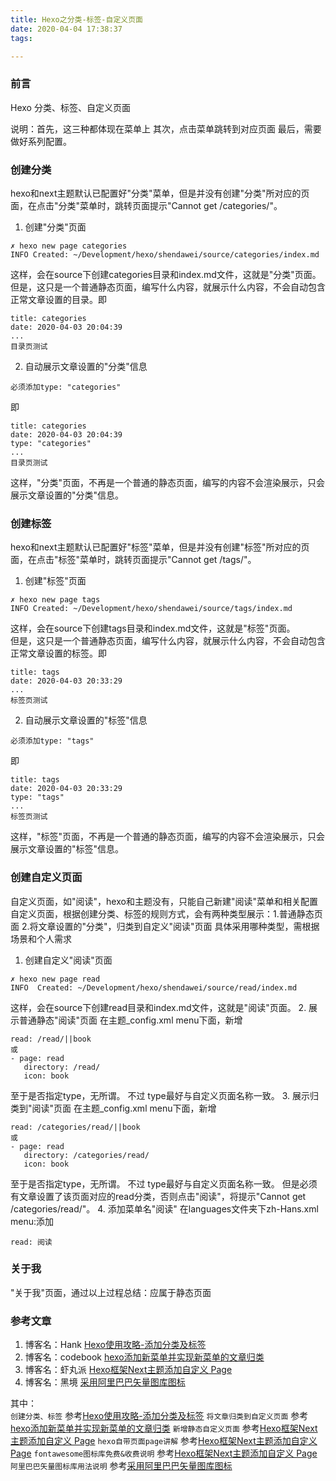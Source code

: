 ```yaml
---
title: Hexo之分类-标签-自定义页面
date: 2020-04-04 17:38:37
tags:

---
```


### 前言
Hexo 分类、标签、自定义页面  

说明：首先，这三种都体现在菜单上 其次，点击菜单跳转到对应页面 最后，需要做好系列配置。
<!--more-->

### 创建分类
hexo和next主题默认已配置好"分类"菜单，但是并没有创建"分类"所对应的页面，在点击"分类"菜单时，跳转页面提示"Cannot get /categories/"。

1. 创建"分类"页面
```
✗ hexo new page categories
INFO Created: ~/Development/hexo/shendawei/source/categories/index.md
```
这样，会在source下创建categories目录和index.md文件，这就是"分类"页面。  
但是，这只是一个普通静态页面，编写什么内容，就展示什么内容，不会自动包含正常文章设置的目录。即
```
title: categories
date: 2020-04-03 20:04:39
...
目录页测试
```

2. 自动展示文章设置的"分类"信息
```
必须添加type: "categories"
```
即
```
title: categories
date: 2020-04-03 20:04:39
type: "categories"
...
目录页测试
```
这样，"分类"页面，不再是一个普通的静态页面，编写的内容不会渲染展示，只会展示文章设置的"分类"信息。

### 创建标签
hexo和next主题默认已配置好"标签"菜单，但是并没有创建"标签"所对应的页面，在点击"标签"菜单时，跳转页面提示"Cannot get /tags/"。
1. 创建"标签"页面
```
✗ hexo new page tags
INFO Created: ~/Development/hexo/shendawei/source/tags/index.md
```
这样，会在source下创建tags目录和index.md文件，这就是"标签"页面。  
但是，这只是一个普通静态页面，编写什么内容，就展示什么内容，不会自动包含正常文章设置的标签。即
```
title: tags
date: 2020-04-03 20:33:29
...
标签页测试
```

2. 自动展示文章设置的"标签"信息
```
必须添加type: "tags"
```
即
```
title: tags
date: 2020-04-03 20:33:29
type: "tags"
...
标签页测试
```
这样，"标签"页面，不再是一个普通的静态页面，编写的内容不会渲染展示，只会展示文章设置的"标签"信息。

### 创建自定义页面

自定义页面，如"阅读"，hexo和主题没有，只能自己新建"阅读"菜单和相关配置  
自定义页面，根据创建分类、标签的规则方式，会有两种类型展示：1.普通静态页面 2.将文章设置的"分类"，归类到自定义"阅读"页面  具体采用哪种类型，需根据场景和个人需求

1. 创建自定义"阅读"页面
```
✗ hexo new page read
INFO  Created: ~/Development/hexo/shendawei/source/read/index.md
```
这样，会在source下创建read目录和index.md文件，这就是"阅读"页面。
2. 展示普通静态"阅读"页面
在主题_config.xml menu下面，新增
```
read: /read/||book
或
- page: read
   directory: /read/
   icon: book
```
至于是否指定type，无所谓。
不过 type最好与自定义页面名称一致。
3. 展示归类到"阅读"页面
在主题_config.xml menu下面，新增
```
read: /categories/read/||book
或
- page: read
   directory: /categories/read/
   icon: book
```
至于是否指定type，无所谓。
不过 type最好与自定义页面名称一致。
但是必须有文章设置了该页面对应的read分类，否则点击"阅读"，将提示"Cannot get /categories/read/"。
4. 添加菜单名"阅读"
在languages文件夹下zh-Hans.xml menu:添加
```
read: 阅读
```

### 关于我
"关于我"页面，通过以上过程总结：应属于静态页面

### 参考文章
1. 博客名：Hank [Hexo使用攻略-添加分类及标签](https://www.cnblogs.com/hankleo/p/11606224.html)
2. 博客名：codebook [hexo添加新菜单并实现新菜单的文章归类](https://www.cnblogs.com/codebook/p/10312965.html)
3. 博客名：虾丸派 [Hexo框架Next主题添加自定义 Page](https://www.playpi.org/2017050701.html)
4. 博客名：黑境 [采用阿里巴巴矢量图库图标](https://aak1247.coding.me/hexo-next-3.html)

其中：  
`创建分类、标签` 参考[Hexo使用攻略-添加分类及标签](https://www.cnblogs.com/hankleo/p/11606224.html)
`将文章归类到自定义页面` 参考[hexo添加新菜单并实现新菜单的文章归类](https://www.cnblogs.com/codebook/p/10312965.html)
`新增静态自定义页面` 参考[Hexo框架Next主题添加自定义 Page](https://www.playpi.org/2017050701.html)
`hexo自带页面page讲解` 参考[Hexo框架Next主题添加自定义 Page](https://www.playpi.org/2017050701.html)
`fontawesome图标库免费&收费说明` 参考[Hexo框架Next主题添加自定义 Page](https://www.playpi.org/2017050701.html)
`阿里巴巴矢量图标库用法说明` 参考[采用阿里巴巴矢量图库图标](https://aak1247.coding.me/hexo-next-3.html)